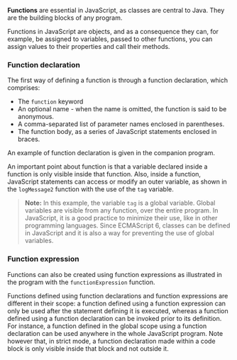 

**Functions** are essential in JavaScript, as classes are central to Java. 
They are the building blocks of any program.

Functions in JavaScript are objects, and as a consequence they can, for example,
be assigned to variables, passed to other functions, you can assign values to
their properties and call their methods. 

### **Function declaration**

The first way of defining a function is through a function declaration, which
comprises:

* The `function` keyword
* An optional name - when the name is omitted, the function is said to be
  anonymous.
* A comma-separated list of parameter names enclosed in parentheses.
* The function body, as a series of JavaScript statements enclosed in braces.

An example of function declaration is given in the companion program.

An important point about function is that a variable declared inside a 
function is only visible inside that function. Also, inside a function, 
JavaScript statements can access or modify an outer variable, as shown in 
the `logMessage2` function with the use of the `tag` variable.

>
> **Note:** In this example, the variable `tag` is a global variable. Global
> variables are visible from any function, over the entire program. In 
> JavaScript, it is a good practice to minimize their use, like in other 
> programming languages. Since ECMAScript 6, classes can be defined in 
> JavaScript and it is also a way for preventing the use of global variables.

### **Function expression**

Functions can also be created using function expressions as illustrated in 
the program with the `functionExpression` function.

Functions defined using function declarations and function expressions are
different in their scope: a function defined using a function expression can
only be used after the statement defining it is executed, whereas a function
defined using a function declaration can be invoked prior to its definition. For
instance, a function defined in the global scope using a function declaration
can be used anywhere in the whole JavaScript program. Note however that, in
strict mode, a function declaration made within a code block is only visible
inside that block and not outside it.

